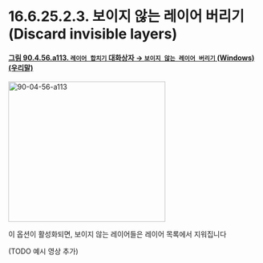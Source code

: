 # 16.6.25.2.3. 보이지 않는 레이어 버리기(Discard invisible layers)

<a id="90-04-56-a113"></a>

#### [그림 90.4.56.a113. `레이어 합치기` 대화상자 → `보이지 않는 레이어 버리기` (Windows) (우리말)](./90-04-0056-merge_layers.md#90-04-56-a113)
<img width="313" height="280" alt="90-04-56-a113" src="https://github.com/user-attachments/assets/d1d9c7c0-f5eb-4df0-a7aa-7a90596330e3" />

이 옵션이 활성화되면, 보이지 않는 레이어들은 레이어 목록에서 지워집니다

(TODO 예시 영상 추가)